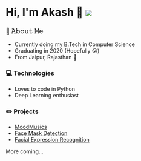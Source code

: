 # Hi, I'm Akash 👋 ![](https://visitor-badge.laobi.icu/badge?page_id=akash720.readme)

### :book: 𝙰𝚋𝚘𝚞𝚝 𝙼𝚎
- Currently doing my B.Tech in Computer Science
- Graduating in 2020 (Hopefully :stuck_out_tongue_closed_eyes:)
- From Jaipur, Rajasthan :camel:

### :computer: Technologies
- Loves to code in Python
- Deep Learning enthusiast

### :pencil2: Projects
- [MoodMusics](https://moodmusics.herokuapp.com)
- [Face Mask Detection](https://github.com/akash720/face-mask-detection)
- [Facial Expression Recognition](https://github.com/akash720/Facial-expression-recognition)

More coming...

<!--
**akash720/akash720** is a ✨ _special_ ✨ repository because its `README.md` (this file) appears on your GitHub profile.

Here are some ideas to get you started:

- 🔭 I’m currently working on ...
- 🌱 I’m currently learning ...
- 👯 I’m looking to collaborate on ...
- 🤔 I’m looking for help with ...
- 💬 Ask me about ...
- 📫 How to reach me: ...
- 😄 Pronouns: ...
- ⚡ Fun fact: ...
-->
